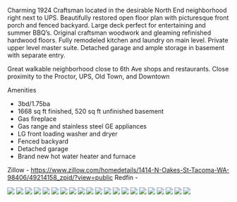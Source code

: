 Charming 1924 Craftsman located in the desirable North End neighborhood right next to UPS.  Beautifully restored open floor plan with picturesque front porch and fenced backyard. Large deck perfect for entertaining and summer BBQ’s. Original craftsman woodwork and gleaming refinished hardwood floors. Fully remodeled kitchen and laundry on main level. Private upper level master suite. Detached garage and ample storage in basement with separate entry.

Great walkable neighborhood close to 6th Ave shops and restaurants. Close proximity to the Proctor, UPS, Old Town, and Downtown

Amenities
* 3bd/1.75ba
* 1668 sq ft finished, 520 sq ft unfinished basement
* Gas fireplace
* Gas range and stainless steel GE appliances
* LG front loading washer and dryer
* Fenced backyard
* Detached garage
* Brand new hot water heater and furnace

Zillow - https://www.zillow.com/homedetails/1414-N-Oakes-St-Tacoma-WA-98406/49214158_zpid/?view=public
Redfin -

![](img/1.jpg)
![](img/2.jpg)
![](img/3.jpg)
![](img/4.jpg)
![](img/5.jpg)
![](img/6.jpg)
![](img/7.jpg)
![](img/8.jpg)
![](img/9.jpg)
![](img/10.jpg)
![](img/11.jpg)
![](img/12.jpg)
![](img/13.jpg)
![](img/14.jpg)
![](img/15.jpg)
![](img/16.jpg)
![](img/17.jpg)
![](img/18.jpg)
![](img/19.jpg)
![](img/20.jpg)
![](img/21.jpg)
